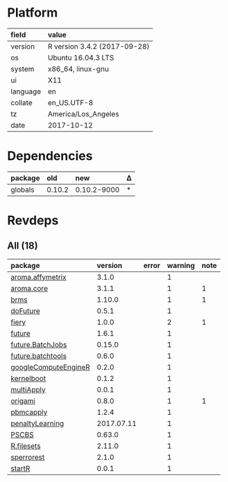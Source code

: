 # Platform

|field    |value                        |
|:--------|:----------------------------|
|version  |R version 3.4.2 (2017-09-28) |
|os       |Ubuntu 16.04.3 LTS           |
|system   |x86_64, linux-gnu            |
|ui       |X11                          |
|language |en                           |
|collate  |en_US.UTF-8                  |
|tz       |America/Los_Angeles          |
|date     |2017-10-12                   |

# Dependencies

|package |old    |new         |Δ  |
|:-------|:------|:-----------|:--|
|globals |0.10.2 |0.10.2-9000 |*  |

# Revdeps

## All (18)

|package                                                  |version    |error |warning |note |
|:--------------------------------------------------------|:----------|:-----|:-------|:----|
|[aroma.affymetrix](problems.md#aroma.affymetrix)         |3.1.0      |      |1       |     |
|[aroma.core](problems.md#aroma.core)                     |3.1.1      |      |1       |1    |
|[brms](problems.md#brms)                                 |1.10.0     |      |1       |1    |
|[doFuture](problems.md#dofuture)                         |0.5.1      |      |1       |     |
|[fiery](problems.md#fiery)                               |1.0.0      |      |2       |1    |
|[future](problems.md#future)                             |1.6.1      |      |1       |     |
|[future.BatchJobs](problems.md#future.batchjobs)         |0.15.0     |      |1       |     |
|[future.batchtools](problems.md#future.batchtools)       |0.6.0      |      |1       |     |
|[googleComputeEngineR](problems.md#googlecomputeenginer) |0.2.0      |      |1       |     |
|[kernelboot](problems.md#kernelboot)                     |0.1.2      |      |1       |     |
|[multiApply](problems.md#multiapply)                     |0.0.1      |      |1       |     |
|[origami](problems.md#origami)                           |0.8.0      |      |1       |1    |
|[pbmcapply](problems.md#pbmcapply)                       |1.2.4      |      |1       |     |
|[penaltyLearning](problems.md#penaltylearning)           |2017.07.11 |      |1       |     |
|[PSCBS](problems.md#pscbs)                               |0.63.0     |      |1       |     |
|[R.filesets](problems.md#r.filesets)                     |2.11.0     |      |1       |     |
|[sperrorest](problems.md#sperrorest)                     |2.1.0      |      |1       |     |
|[startR](problems.md#startr)                             |0.0.1      |      |1       |     |
